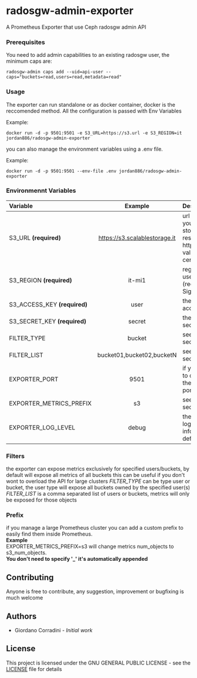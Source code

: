 # radosgw-admin-exporter
A Prometheus Exporter that use Ceph radosgw admin API

### Prerequisites

You need to add admin capabilities to an existing radosgw user, the minimum caps are:

```
radosgw-admin caps add --uid=api-user --caps="buckets=read,users=read,metadata=read"
```

### Usage

The exporter can run standalone or as docker container, docker is the reccomended method.
All the configuration is passed with Env Variables

Example:
```
docker run -d -p 9501:9501 -e S3_URL=https://s3.url -e S3_REGION=it jordan886/radosgw-admin-exporter
```

you can also manage the environment variables using a .env file.      

Example:
```
docker run -d -p 9501:9501 --env-file .env jordan886/radosgw-admin-exporter
```


### Environmennt Variables ###

| Variable                      | Example                          | Description  |	
| :-----------------------------|:--------------------------------:|:-------------|
| S3_URL **(required)** 	      |	https://s3.scalablestorage.it    | url where your s3 storage reside (only https with a valid certificate) |
| S3_REGION **(required)** 	    |	it-mi1                           | region of user (required for SignatureV4) |
| S3_ACCESS_KEY **(required)** 	|	user                             | the user access key |
| S3_SECRET_KEY **(required)**  | secret                           |  the user secret key |
| FILTER_TYPE                   |	bucket                           | see filters section |
| FILTER_LIST	                  |	bucket01,bucket02,bucketN        | see filters section |
| EXPORTER_PORT 	              |	9501                             | if you need to override the default port |
| EXPORTER_METRICS_PREFIX  	    |	s3                               | see prefix section |
| EXPORTER_LOG_LEVEL      	    |	debug                            | the exporter log, level, info by default |

### Filters

the exporter can expose metrics exclusively for specified users/buckets, by default will expose all metrics of all buckets
this can be useful if you don't wont to overload the API for large clusters
*FILTER_TYPE* can be type user or bucket, the user type will expose all buckets owned by the specified user(s)
*FILTER_LIST* is a comma separated list of users or buckets, metrics will only be exposed for those objects

### Prefix   
if you manage a large Prometheus cluster you can add a custom prefix to easily find them inside Prometheus.     
**Example**          
EXPORTER_METRICS_PREFIX=s3 will change metrics num_objects to s3_num_objects.  
**You don't need to specify '_' it's automatically appended**       

## Contributing

Anyone is free to contribute, any suggestion, improvement or bugfixing is much welcome

## Authors

* Giordano Corradini - *Initial work*


## License

This project is licensed under the GNU GENERAL PUBLIC LICENSE - see the [LICENSE](LICENSE) file for details
